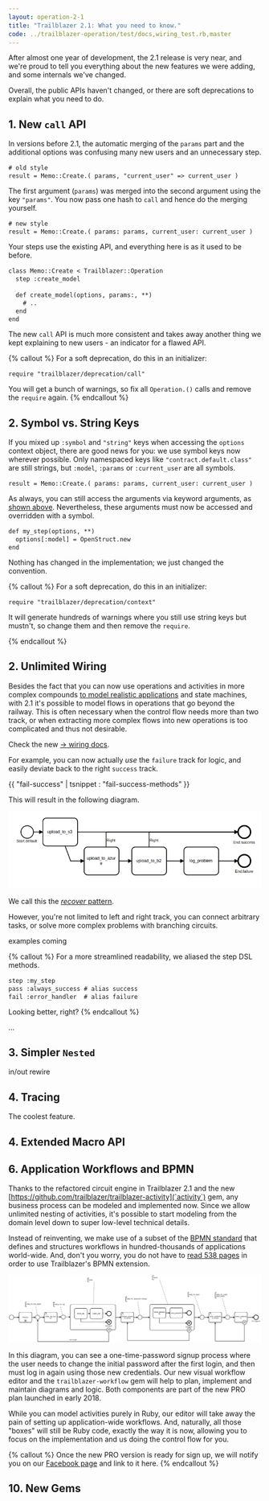 ```yaml
---
layout: operation-2-1
title: "Trailblazer 2.1: What you need to know."
code: ../trailblazer-operation/test/docs,wiring_test.rb,master
---
```


After almost one year of development, the 2.1 release is very near, and we're proud to tell you everything about the new features we were adding, and some internals we've changed.

Overall, the public APIs haven't changed, or there are soft deprecations to explain what you need to do.

## 1. New `call` API

In versions before 2.1, the automatic merging of the `params` part and the additional options was confusing many new users and an unnecessary step.

    # old style
    result = Memo::Create.( params, "current_user" => current_user )

The first argument (`params`) was merged into the second argument using the key `"params"`. You now pass one hash to `call` and hence do the merging yourself.

    # new style
    result = Memo::Create.( params: params, current_user: current_user )

Your steps use the existing API, and everything here is as it used to be before.

    class Memo::Create < Trailblazer::Operation
      step :create_model

      def create_model(options, params:, **)
        # ..
      end
    end

The new `call` API is much more consistent and takes away another thing we kept explaining to new users - an indicator for a flawed API.

{% callout %}
For a soft deprecation, do this in an initializer:

    require "trailblazer/deprecation/call"

You will get a bunch of warnings, so fix all `Operation.()` calls and remove the `require` again.
{% endcallout %}

## 2. Symbol vs. String Keys

If you mixed up `:symbol` and `"string"` keys when accessing the `options` context object, there are good news for you: we use symbol keys now wherever possible. Only namespaced keys like `"contract.default.class"` are still strings, but `:model`, `:params` or `:current_user` are all symbols.

    result = Memo::Create.( params: params, current_user: current_user )

As always, you can still access the arguments via keyword arguments, as [shown above](#new-call-api). Nevertheless, these arguments must now be accessed and overridden with a symbol.

    def my_step(options, **)
      options[:model] = OpenStruct.new
    end

Nothing has changed in the implementation; we just changed the convention.

{% callout %}
For a soft deprecation, do this in an initializer:

    require "trailblazer/deprecation/context"

It will generate hundreds of warnings where you still use string keys but mustn't, so change them and then remove the `require`.

{% endcallout %}


## 2. Unlimited Wiring

Besides the fact that you can now use operations and activities in more complex compounds [to model realistic applications](#application-workflows) and state machines, with 2.1 it's possible to model flows in operations that go beyond the railway. This is often necessary when the control flow needs more than two track, or when extracting more complex flows into new operations is too complicated and thus not desirable.

Check the new [→ wiring docs](/2.1/trailblazer/wiring.html).

For example, you can now actually _use_ the `failure` track for logic, and easily deviate back to the right `success` track.

{{ "fail-success" | tsnippet : "fail-success-methods" }}

This will result in the following diagram.

<img src="/images/2.1/trailblazer/recover.png">

We call this the [_recover_ pattern](/2.1/trailblazer/wiring.html#recover).

However, you're not limited to left and right track, you can connect arbitrary tasks, or solve more complex problems with branching circuits.

examples coming

{% callout %}
  For a more streamlined readability, we aliased the step DSL methods.

    step :my_step
    pass :always_success # alias success
    fail :error_handler  # alias failure

  Looking better, right?
{% endcallout %}

...


## 3. Simpler `Nested`

in/out
rewire

## 4. Tracing

The coolest feature.

## 4. Extended Macro API

## 6. Application Workflows and BPMN

Thanks to the refactored circuit engine in Trailblazer 2.1 and the new [https://github.com/trailblazer/trailblazer-activity](`activity`) gem, any business process can be modeled and implemented now. Since we allow unlimited nesting of activities, it's possible to start modeling from the domain level down to super low-level technical details.

Instead of reinventing, we make use of a subset of the [BPMN standard](http://www.bpmn.org/) that defines and structures workflows in hundred-thousands of applications world-wide. And, don't you worry, you do not have to [read 538 pages](http://www.omg.org/spec/BPMN/2.0/PDF) in order to use Trailblazer's BPMN extension.

<img src="/images/2.1/trailblazer/signup-process.png">

In this diagram, you can see a one-time-password signup process where the user needs to change the initial password after the first login, and then must log in again using those new credentials. Our new visual workflow editor and the `trailblazer-workflow` gem will help to plan, implement and maintain diagrams and logic. Both components are part of the new PRO plan launched in early 2018.

While you can model activities purely in Ruby, our editor will take away the pain of setting up application-wide workflows. And, naturally, all those "boxes" will still be Ruby code, exactly the way it is now, allowing you to focus on the implementation and us doing the control flow for you.

{% callout %}
Once the new PRO version is ready for sign up, we will notify you on our [Facebook page](http://fb.me/trailblazer.to) and link to it here.
{% endcallout %}

## 10. New Gems
